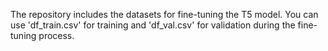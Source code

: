 The repository includes the datasets for fine-tuning the T5 model. You can use 'df_train.csv' for training and 'df_val.csv' for validation during the fine-tuning process.
